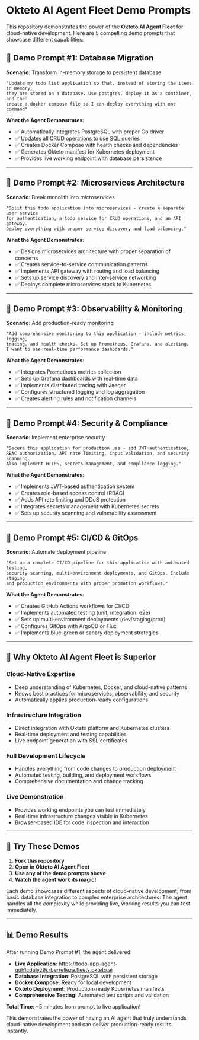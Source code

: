 # Okteto AI Agent Fleet Demo Prompts

This repository demonstrates the power of the **Okteto AI Agent Fleet** for cloud-native development. Here are 5 compelling demo prompts that showcase different capabilities:

## 🎯 Demo Prompt #1: Database Migration
**Scenario**: Transform in-memory storage to persistent database

```
"Update my todo list application so that, instead of storing the items in memory, 
they are stored on a database. Use postgres, deploy it as a container, and then 
create a docker compose file so I can deploy everything with one command"
```

**What the Agent Demonstrates**:
- ✅ Automatically integrates PostgreSQL with proper Go driver
- ✅ Updates all CRUD operations to use SQL queries
- ✅ Creates Docker Compose with health checks and dependencies
- ✅ Generates Okteto manifest for Kubernetes deployment
- ✅ Provides live working endpoint with database persistence

---

## 🎯 Demo Prompt #2: Microservices Architecture
**Scenario**: Break monolith into microservices

```
"Split this todo application into microservices - create a separate user service 
for authentication, a todo service for CRUD operations, and an API gateway. 
Deploy everything with proper service discovery and load balancing."
```

**What the Agent Demonstrates**:
- ✅ Designs microservices architecture with proper separation of concerns
- ✅ Creates service-to-service communication patterns
- ✅ Implements API gateway with routing and load balancing
- ✅ Sets up service discovery and inter-service networking
- ✅ Deploys complete microservices stack to Kubernetes

---

## 🎯 Demo Prompt #3: Observability & Monitoring
**Scenario**: Add production-ready monitoring

```
"Add comprehensive monitoring to this application - include metrics, logging, 
tracing, and health checks. Set up Prometheus, Grafana, and alerting. 
I want to see real-time performance dashboards."
```

**What the Agent Demonstrates**:
- ✅ Integrates Prometheus metrics collection
- ✅ Sets up Grafana dashboards with real-time data
- ✅ Implements distributed tracing with Jaeger
- ✅ Configures structured logging and log aggregation
- ✅ Creates alerting rules and notification channels

---

## 🎯 Demo Prompt #4: Security & Compliance
**Scenario**: Implement enterprise security

```
"Secure this application for production use - add JWT authentication, 
RBAC authorization, API rate limiting, input validation, and security scanning. 
Also implement HTTPS, secrets management, and compliance logging."
```

**What the Agent Demonstrates**:
- ✅ Implements JWT-based authentication system
- ✅ Creates role-based access control (RBAC)
- ✅ Adds API rate limiting and DDoS protection
- ✅ Integrates secrets management with Kubernetes secrets
- ✅ Sets up security scanning and vulnerability assessment

---

## 🎯 Demo Prompt #5: CI/CD & GitOps
**Scenario**: Automate deployment pipeline

```
"Set up a complete CI/CD pipeline for this application with automated testing, 
security scanning, multi-environment deployments, and GitOps. Include staging 
and production environments with proper promotion workflows."
```

**What the Agent Demonstrates**:
- ✅ Creates GitHub Actions workflows for CI/CD
- ✅ Implements automated testing (unit, integration, e2e)
- ✅ Sets up multi-environment deployments (dev/staging/prod)
- ✅ Configures GitOps with ArgoCD or Flux
- ✅ Implements blue-green or canary deployment strategies

---

## 🌟 Why Okteto AI Agent Fleet is Superior

### **Cloud-Native Expertise**
- Deep understanding of Kubernetes, Docker, and cloud-native patterns
- Knows best practices for microservices, observability, and security
- Automatically applies production-ready configurations

### **Infrastructure Integration**
- Direct integration with Okteto platform and Kubernetes clusters
- Real-time deployment and testing capabilities
- Live endpoint generation with SSL certificates

### **Full Development Lifecycle**
- Handles everything from code changes to production deployment
- Automated testing, building, and deployment workflows
- Comprehensive documentation and change tracking

### **Live Demonstration**
- Provides working endpoints you can test immediately
- Real-time infrastructure changes visible in Kubernetes
- Browser-based IDE for code inspection and interaction

---

## 🚀 Try These Demos

1. **Fork this repository**
2. **Open in Okteto AI Agent Fleet**
3. **Use any of the demo prompts above**
4. **Watch the agent work its magic!**

Each demo showcases different aspects of cloud-native development, from basic database integration to complex enterprise architectures. The agent handles all the complexity while providing live, working results you can test immediately.

---

## 📊 Demo Results

After running Demo Prompt #1, the agent delivered:

- **Live Application**: https://todo-app-agent-quh1cdulyz9i.rberrelleza.fleets.okteto.ai
- **Database Integration**: PostgreSQL with persistent storage
- **Docker Compose**: Ready for local development
- **Okteto Deployment**: Production-ready Kubernetes manifests
- **Comprehensive Testing**: Automated test scripts and validation

**Total Time**: ~5 minutes from prompt to live application!

This demonstrates the power of having an AI agent that truly understands cloud-native development and can deliver production-ready results instantly.